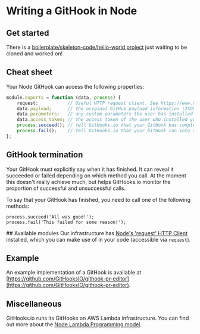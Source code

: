 # Writing a GitHook in Node
## Get started
There is a [boilerplate/skeleton-code/hello-world project](https://github.com/GitHooksIO/boilerplate-githook) just waiting to be cloned and worked on!

## Cheat sheet
Your Node GitHook can access the following properties:

```javascript
module.exports = function (data, process) {
    request;           // Useful HTTP request client. See https://www.npmjs.com/package/request
    data.payload;      // the original GitHub payload information (JSON), forwarded to your GitHook
    data.parameters;   // any custom parameters the user has installed your GitHook with. Access like data.parameters.my_template
    data.access_token; // the access token of the user who installed your GitHook
    process.succeed(); // tell GitHooks.io that your GitHook has completed successfully
    process.fail();    // tell GitHooks.io that your GitHook ran into an issue
};
```

## GitHook termination
Your GitHook must explicitly say when it has finished. It can reveal it succeeded or failed depending on which method you call. At the moment this doesn't really achieve much, but helps GitHooks.io monitor the proportion of successful and unsuccessful calls.

To say that your GitHook has finished, you need to call one of the following methods:

```
process.succeed('All was good!');
process.fail('This failed for some reason!');
```

## Available modules
Our infrastructure has [Node's 'request' HTTP Client](https://github.com/request/request) installed, which you can make use of in your code (accessible via `request`).

## Example
An example implementation of a GitHook is available at [https://github.com/GitHooksIO/githook-pr-editor](https://github.com/GitHooksIO/githook-pr-editor).

## Miscellaneous
GitHooks.io runs its GitHooks on AWS Lambda infrastructure. You can find out more about the [Node Lambda Programming model](http://docs.aws.amazon.com/lambda/latest/dg/programming-model.html).
